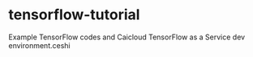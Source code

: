 # tensorflow-tutorial
Example TensorFlow codes and Caicloud TensorFlow as a Service dev environment.ceshi
